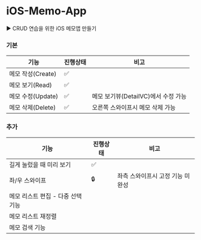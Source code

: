 # iOS-Memo-App
▶︎ CRUD 연습을 위한 iOS 메모앱 만들기

### 기본
|   기능  |    진행상태   | 비고 |
| ---- | ---- | ---- |
|메모 작성(Create)|✅||
|메모 보기(Read)|✅||
|메모 수정(Update)|✅|메모 보기뷰(DetailVC)에서 수정 가능|
|메모 삭제(Delete)|✅|오른쪽 스와이프시 메모 삭제 가능|

### 추가
|   기능  |    진행상태   | 비고 |
| ---- | ---- | ---- |
|길게 눌렀을 때 미리 보기|✅||
|좌/우 스와이프|🔒|좌측 스와이프시 고정 기능 미완성|
|메모 리스트 편집 - 다중 선택 기능|||
|메모 리스트 재정렬|||
|메모 검색 기능|||
